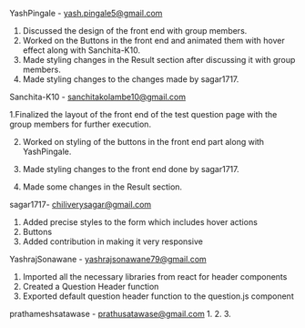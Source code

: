 YashPingale - yash.pingale5@gmail.com
  1. Discussed the design of the front end with group members.
  2. Worked on the Buttons in the front end and animated them with hover effect along with Sanchita-K10.
  3. Made styling changes in the Result section after discussing it with group members. 
  4. Made styling changes to the changes made by sagar1717.
 
Sanchita-K10 - sanchitakolambe10@gmail.com
  
  1.Finalized the layout of the front end of the test question page with the group members for further execution.
  
  2. Worked on styling of the  buttons in the front end part along with YashPingale.
 
  3. Made styling changes to the front end done by sagar1717.
 
  4. Made some changes in the Result section.

sagar1717- chiliverysagar@gmail.com
  1. Added precise styles to the form which includes hover actions
  2. Buttons 
  3. Added contribution in making it very responsive

YashrajSonawane - yashrajsonawane79@gmail.com
  1. Imported all the necessary libraries from react for header components
  2. Created a Question Header function
  3. Exported default question header function to the question.js component
  
prathameshsatawase - prathusatawase@gmail.com
1.
2.
3.

